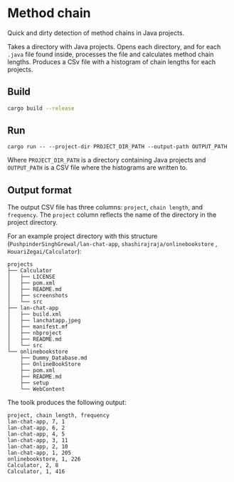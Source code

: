 # Method chain

Quick and dirty detection of method chains in Java projects. 

Takes a directory with Java projects. Opens each directory, and for each `.java` file found inside, processes the file and calculates method chain lengths. Produces a CSv file with a histogram of chain lengths for each projects.

## Build

```bash
cargo build --release
```

## Run

```
cargo run -- --project-dir PROJECT_DIR_PATH --output-path OUTPUT_PATH
```

Where `PROJECT_DIR_PATH` is a directory containing Java projects and `OUTPUT_PATH` is a CSV file where the histograms are written to.

## Output format

The output CSV file has three columns: `project`, `chain length`, and `frequency`. The `project` column reflects the name of the directory in the project directory.

For an example project directory with this structure (`PushpinderSinghGrewal/lan-chat-app`, `shashirajraja/onlinebookstore`
, `HouariZegai/Calculator`):

```
projects
├── Calculator
│   ├── LICENSE
│   ├── pom.xml
│   ├── README.md
│   ├── screenshots
│   └── src
├── lan-chat-app
│   ├── build.xml
│   ├── lanchatapp.jpeg
│   ├── manifest.mf
│   ├── nbproject
│   ├── README.md
│   └── src
└── onlinebookstore
    ├── Dummy_Database.md
    ├── OnlineBookStore
    ├── pom.xml
    ├── README.md
    ├── setup
    └── WebContent
```

The toolk produces the following output:

```
project, chain length, frequency
lan-chat-app, 7, 1
lan-chat-app, 6, 2
lan-chat-app, 4, 5
lan-chat-app, 3, 11
lan-chat-app, 2, 10
lan-chat-app, 1, 205
onlinebookstore, 1, 226
Calculator, 2, 8
Calculator, 1, 416
```